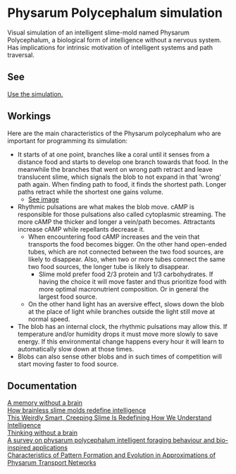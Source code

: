 # Physarum Polycephalum simulation

Visual simulation of an intelligent slime-mold named Physarum Polycephalum, a biological form of intelligence without a nervous system.<br>
Has implications for intrinsic motivation of intelligent systems and path traversal.

## See
<a href="https://artainmo.github.io/Physarum_Polycephalum-simulation/" target="_blank">Use the simulation.</a>

## Workings
Here are the main characteristics of the Physarum polycephalum who are important for programming its simulation:
* It starts of at one point, branches like a coral until it senses from a distance food and starts to develop one branch towards that food. In the meanwhile the branches that went on wrong path retract and leave translucent slime, which signals the blob to not expand in that 'wrong' path again. When finding path to food, it finds the shortest path. Longer paths retract while the shortest one gains volume.
	* [See image](https://wyss-prod.imgix.net/app/uploads/2021/07/09120744/Physarum-spatial-decision-making-figure-1B.jpg?w=800&h=389&auto=format&q=90&fit=crop&crop=faces%2Centropy)
* Rhythmic pulsations are what makes the blob move. cAMP is responsible for those pulsations also called cytoplasmic streaming. The more cAMP the thicker and longer a vein/path becomes. Attractants increase cAMP while repellants decrease it.
	* When encountering food cAMP increases and the vein that transports the food becomes bigger. On the other hand open-ended tubes, which are not connected between the two food sources, are likely to disappear. Also, when two or more tubes connect the same two food sources, the longer tube is likely to disappear.
		* Slime mold prefer food 2/3 protein and 1/3 carbohydrates. If having the choice it will move faster and thus prioritize food with more optimal macronutrient composition. Or in general the largest food source.
	* On the other hand light has an aversive effect, slows down the blob at the place of light while branches outside the light still move at normal speed.
* The blob has an internal clock, the rhythmic pulsations may allow this. If temperature and/or humidity drops it must move more slowly to save energy. If this environmental change happens every hour it will learn to automatically slow down at those times.
* Blobs can also sense other blobs and in such times of competition will start moving faster to food source.

## Documentation
[A memory without a brain](https://www.sciencedaily.com/releases/2021/02/210223121643.htm)<br>
[How brainless slime molds redefine intelligence](https://www.nature.com/articles/nature.2012.11811)<br>
[This Weirdly Smart, Creeping Slime Is Redefining How We Understand Intelligence](https://www.sciencealert.com/this-weirdly-smart-creeping-slime-is-redefining-how-we-understand-intelligence)<br>
[Thinking without a brain](https://wyss.harvard.edu/news/thinking-without-a-brain/)<br>
[A survey on physarum polycephalum intelligent foraging behaviour and bio-inspired applications](https://link.springer.com/article/10.1007/s10462-021-10112-1)<br>
[Characteristics of Pattern Formation and Evolution in Approximations of Physarum Transport Networks](https://uwe-repository.worktribe.com/preview/980585/artl.2010.16.2.pdf)
